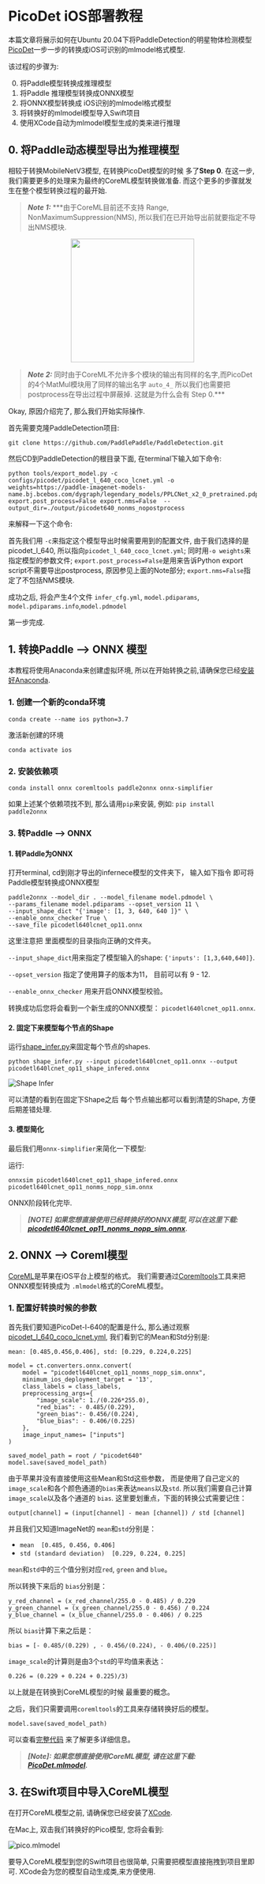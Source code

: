 # PicoDet iOS部署教程

本篇文章将展示如何在Ubuntu 20.04下将PaddleDetection的明星物体检测模型[PicoDet](https://github.com/PaddlePaddle/Paddle2ONNX/tree/model_zoo/model_zoo/classification)一步一步的转换成iOS可识别的mlmodel格式模型.


该过程的步骤为:

0. 将Paddle模型转换成推理模型
1. 将Paddle 推理模型转换成ONNX模型
2. 将ONNX模型转换成 iOS识别的mlmodel格式模型
3. 将转换好的mlmodel模型导入Swift项目
4. 使用XCode自动为mlmodel模型生成的类来进行推理

## 0. 将Paddle动态模型导出为推理模型

相较于转换MobileNetV3模型, 在转换PicoDet模型的时候 多了**Step 0**. 在这一步,我们需要更多的处理来为最终的CoreML模型转换做准备. 而这个更多的步骤就发生在整个模型转换过程的最开始. 

> ***Note 1:***
> ***由于CoreML目前还不支持 Range, NonMaximumSuppression(NMS), 所以我们在已开始导出前就要指定不导出NMS模块. 

<div style="width:100%; display:flex;">
    <img style="width:250px; margin: auto;" src="../assets/MatMul_issues_PicoDet_postprocess.png" />
</div>

> ***Note 2:***
> 同时由于CoreML不允许多个模块的输出有同样的名字,而PicoDet的4个MatMul模块用了同样的输出名字 `auto_4_` 所以我们也需要把postprocess在导出过程中屏蔽掉. 这就是为什么会有 Step 0.***

Okay, 原因介绍完了, 那么我们开始实际操作.

首先需要克隆PaddleDetection项目:

`git clone https://github.com/PaddlePaddle/PaddleDetection.git`


然后CD到PaddleDetection的根目录下面, 在terminal下输入如下命令:

```
python tools/export_model.py -c configs/picodet/picodet_l_640_coco_lcnet.yml -o weights=https://paddle-imagenet-models-name.bj.bcebos.com/dygraph/legendary_models/PPLCNet_x2_0_pretrained.pdparams export.post_process=False export.nms=False  --output_dir=./output/picodet640_nonms_nopostprocess
```

来解释一下这个命令:

首先我们用 `-c`来指定这个模型导出时候需要用到的配置文件, 由于我们选择的是picodet_l_640, 所以指向`picodet_l_640_coco_lcnet.yml`;
同时用`-o weights`来指定模型的参数文件;
`export.post_process=False`是用来告诉Python export script不需要导出postprocess, 原因参见上面的Note部分;
`export.nms=False`指定了不包括NMS模块.

成功之后, 将会产生4个文件 
`infer_cfg.yml`, `model.pdiparams`, `model.pdiparams.info`,`model.pdmodel`

第一步完成.


## 1. 转换Paddle --> ONNX 模型

本教程将使用Anaconda来创建虚拟环境, 所以在开始转换之前,请确保您已经[安装好Anaconda](https://docs.anaconda.com/anaconda/install/index.html).

### 1. 创建一个新的conda环境

`conda create --name ios python=3.7`

激活新创建的环境

`conda activate ios`

### 2. 安装依赖项

`conda install onnx coremltools paddle2onnx onnx-simplifier`

如果上述某个依赖项找不到, 那么请用`pip`来安装, 例如:
`pip install paddle2onnx`

### 3. 转Paddle --> ONNX

#### 1. 转Paddle为ONNX
打开terminal, cd到刚才导出的infernece模型的文件夹下， 输入如下指令 即可将Paddle模型转换成ONNX模型

```
paddle2onnx --model_dir . --model_filename model.pdmodel \
--params_filename model.pdiparams --opset_version 11 \
--input_shape_dict "{'image': [1, 3, 640, 640 ]}" \
--enable_onnx_checker True \
--save_file picodetl640lcnet_op11.onnx
```

这里注意把 里面模型的目录指向正确的文件夹。 

`--input_shape_dict`用来指定了模型输入的shape: `{'inputs': [1,3,640,640]}`.

`--opset_version` 指定了使用算子的版本为11， 目前可以有 9 - 12.

`--enable_onnx_checker` 用来开启ONNX模型校验。


转换成功后您将会看到一个新生成的ONNX模型： `picodetl640lcnet_op11.onnx`. 


#### 2. 固定下来模型每个节点的Shape

运行[shape_infer.py](./shape_infer.py)来固定每个节点的shapes.

```
python shape_infer.py --input picodetl640lcnet_op11.onnx --output picodetl640lcnet_op11_shape_infered.onnx
```

![Shape Infer](../assets/shapeInfer.png)

可以清楚的看到在固定下Shape之后 每个节点输出都可以看到清楚的Shape, 方便后期差错处理.

#### 3. 模型简化

最后我们用`onnx-simplifier`来简化一下模型:

运行:
```
onnxsim picodetl640lcnet_op11_shape_infered.onnx picodetl640lcnet_op11_nonms_nopp_sim.onnx 
```

ONNX阶段转化完毕.

> ***[NOTE] 如果您想直接使用已经转换好的ONNX模型,可以在这里下载: [picodetl640lcnet_op11_nonms_nopp_sim.onnx](https://1drv.ms/u/s!Asflam6BEzhjgbM80p9kMoq03wPa5Q?e=be13JV).***

## 2. ONNX --> Coreml模型

[CoreML](https://developer.apple.com/documentation/coreml)是苹果在iOS平台上模型的格式。 我们需要通过[Coremltools](https://coremltools.readme.io/docs)工具来把ONNX模型转换成为 `.mlmodel`格式的CoreML模型。

### 1. 配置好转换时候的参数

首先我们要知道PicoDet-l-640的配置是什么, 那么通过观察[picodet_l_640_coco_lcnet.yml](https://github.com/PaddlePaddle/PaddleDetection/blob/release/2.4/configs/picodet/picodet_l_640_coco_lcnet.yml), 我们看到它的Mean和Std分别是:

`mean: [0.485,0.456,0.406], std: [0.229, 0.224,0.225]`


```
model = ct.converters.onnx.convert(
    model = "picodetl640lcnet_op11_nonms_nopp_sim.onnx",    
    minimum_ios_deployment_target = '13',
    class_labels = class_labels,
    preprocessing_args={
        "image_scale": 1./(0.226*255.0),
        "red_bias": - 0.485/(0.229),
        "green_bias":- 0.456/(0.224),
        "blue_bias": - 0.406/(0.225)
    },
    image_input_names= ["inputs"]
)

saved_model_path = root / "picodet640"
model.save(saved_model_path)
```

由于苹果并没有直接使用这些Mean和Std这些参数， 而是使用了自己定义的 `image_scale`和各个颜色通道的`bias`来表达`means`以及`std`. 所以我们需要自己计算 `image_scale`以及各个通道的 `bias`. 
这里要划重点，下面的转换公式需要记住：

`output[channel] = (input[channel] - mean [channel]) / std [channel]`

并且我们又知道ImageNet的 `mean`和`std`分别是：

* `mean  [0.485, 0.456, 0.406]`
* `std (standard deviation)  [0.229, 0.224, 0.225]`

`mean`和`std`中的三个值分别对应`red`, `green` and `blue`。 

所以转换下来后的 `bias`分别是：

```
y_red_channel = (x_red_channel/255.0 - 0.485) / 0.229
y_green_channel = (x_green_channel/255.0 - 0.456) / 0.224
y_blue_channel = (x_blue_channel/255.0 - 0.406) / 0.225
```
所以 `bias`计算下来之后是：
```
bias = [- 0.485/(0.229) , - 0.456/(0.224), - 0.406/(0.225)]
```

`image_scale`的计算则是由3个`std`的平均值来表达：

```
0.226 = (0.229 + 0.224 + 0.225)/3)
```

以上就是在转换到CoreML模型的时候 最重要的概念。

之后，我们只需要调用`coremltools`的工具来存储转换好后的模型。

```
model.save(saved_model_path)
```

可以查看[完整代码](./picodets640_convert.py) 来了解更多详细信息。

>***[Note]: 如果您想直接使用CoreML模型, 请在这里下载: [PicoDet.mlmodel](https://1drv.ms/u/s!Asflam6BEzhjgbM80p9kMoq03wPa5Q?e=ZhhqkU).***

## 3. 在Swift项目中导入CoreML模型

在打开CoreML模型之前, 请确保您已经安装了[XCode](https://developer.apple.com/xcode/).

在Mac上, 双击我们转换好的Pico模型, 您将会看到:

![pico.mlmodel](../assets/picomlmodel.png)

要导入CoreML模型到您的Swift项目也很简单, 只需要把模型直接拖拽到项目里即可.
XCode会为您的模型自动生成类,来方便使用.